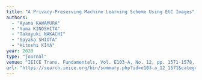 ```yaml
---
title: "A Privacy-Preserving Machine Learning Scheme Using EtC Images"
authors:
  - "Ayana KAWAMURA"
  - "Yuma KINOSHITA"
  - "Takayuki NAKACHI"
  - "Sayaka SHIOTA"
  - "Hitoshi KIYA"
year: 2020
type: "journal"
venue: "IEICE Trans. Fundamentals, Vol. E103-A, No. 12, pp. 1571-1578, 2020-12-01."
url: "https://search.ieice.org/bin/summary.php?id=e103-a_12_1571&category=A&year=2020&lang=E&abst="
---
```

